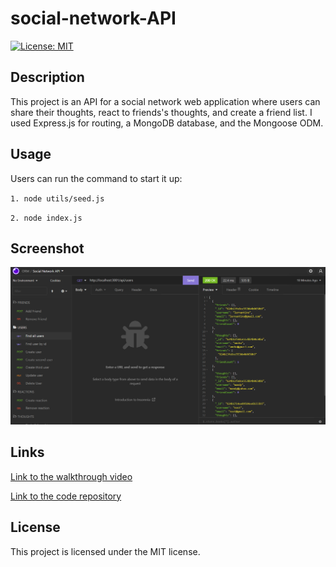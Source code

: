 # social-network-API
[![License: MIT](https://img.shields.io/badge/License-MIT-yellow.svg)](https://opensource.org/licenses/MIT) 
## Description 
This project is an API for a social network web application where users can share their thoughts, react to friends's thoughts, and create a friend list. 
I used Express.js for routing, a MongoDB database, and the Mongoose ODM. 
## Usage
Users can run the command to start it up: 

`1. node utils/seed.js` 

`2. node index.js` 

## Screenshot
 <p dir="auto"><img src="Screenshot.png" alt="Screenshot" style="max-width: 100%;" /></p>

## Links
<p dir="auto"><a href="https://drive.google.com/file/d/1uScwgzrc0a0k0vBBmkU_VqrgLAWJCWLE/view?usp=sharing">Link to the walkthrough video</a></p>
<p dir="auto"><a href="https://github.com/Yanbud/social-network-API">Link to the code repository</a></p>

## License
This project is licensed under the MIT license.
